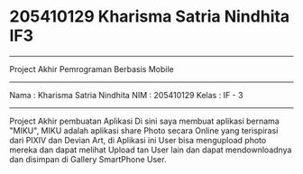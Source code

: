 # 205410129 Kharisma Satria Nindhita IF3
------------------------------------------
Project Akhir Pemrograman Berbasis Mobile

------------------------------------------
Nama : Kharisma Satria Nindhita
NIM : 205410129
Kelas : IF - 3


------------------------------------------
Project Akhir pembuatan Aplikasi
Di sini saya membuat aplikasi bernama "MIKU", MIKU adalah aplikasi share Photo secara Online yang
terispirasi dari PIXIV dan Devian Art, di Aplikasi ini User bisa mengupload photo mereka dan dapat
melihat Upload tan User lain dan dapat mendownloadnya dan disimpan di Gallery SmartPhone User.
